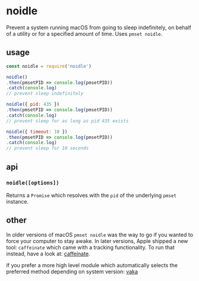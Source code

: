 # noidle

Prevent a system running macOS from going to sleep indefinitely, on behalf of a utility or for a specified amount of time. Uses `pmset noidle`.

## usage

```javascript
const noidle = require('noidle')

noidle()
.then(pmsetPID => console.log(pmsetPID))
.catch(console.log)
// prevent sleep indefinitely

noidle({ pid: 435 })
.then(pmsetPID => console.log(pmsetPID))
.catch(console.log)
// prevent sleep for as long as pid 435 exists

noidle({ timeout: 10 })
.then(pmsetPID => console.log(pmsetPID))
.catch(console.log)
// prevent sleep for 10 seconds
```

## api

### `noidle([options])`

Returns a `Promise` which resolves with the `pid` of the underlying `pmset` instance.

## other

In older versions of macOS `pmset noidle` was the way to go if you wanted to force your computer to stay awake. In later versions, Apple shipped a new tool: `caffeinate` which came with a tracking functionality. To run that instead, have a look at:  [caffeinate](https://www.npmjs.com/package/caffeinate).

If you prefer a more high level module which automatically selects the preferred method depending on system version: [vaka](https://www.npmjs.com/package/vaka)
